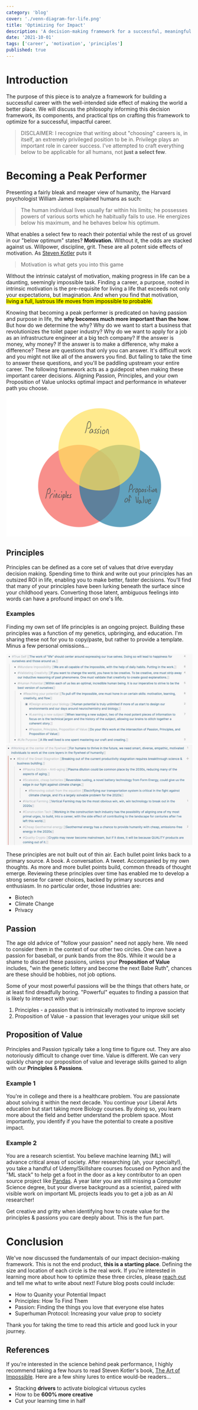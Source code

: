 ```yaml
---
category: 'blog'
cover: './venn-diagram-for-life.png'
title: 'Optimizing for Impact'
description: 'A decision-making framework for a successful, meaningful professional life'
date: '2021-10-01'
tags: ['career', 'motivation', 'principles']
published: true
---
```


# Introduction

The purpose of this piece is to analyze a framework for building a successful career with the well-intended side effect of making the world a better place. We will discuss the philosophy informing this decision framework, its components, and practical tips on crafting this framework to optimize for a successful, impactful career.

> DISCLAIMER: I recognize that writing about "choosing" careers is, in itself, an extremely privileged position to be in. Privilege plays an important role in career success. I've attempted to craft everything below to be applicable for all humans, not __just a select few__.

# Becoming a Peak Performer

Presenting a fairly bleak and meager view of humanity, the Harvard psychologist William James explained humans as such:

> The human individual lives usually far within his limits; he possesses powers of various sorts which he habitually fails to use. He energizes below his maximum, and he behaves below his optimum.

What enables a select few to reach their potential while the rest of us grovel in our "below optimum" states? **Motivation.** Without it, the odds are stacked against us. Willpower, discipline, grit. These are all potent side effects of motivation. As [Steven Kotler](https://www.stevenkotler.com) puts it

> Motivation is what gets you into this game

Without the intrinsic catalyst of motivation, making progress in life can be a daunting, seemingly impossible task. Finding a career, a purpose, rooted in intrinsic motivation is the pre-requisite for living a life that exceeds not only your expectations, but imagination. And when you find that motivation, <mark>living a full, lustrous life moves from impossible to probable.</mark>

Knowing that becoming a peak performer is predicated on having passion and purpose in life, the **why becomes much more important than the how**. But how do we determine the why? Why do we want to start a business that revolutionizes the toilet paper industry? Why do we want to apply for a job as an infrastructure engineer at a big tech company? If the answer is money, why money? If the answer is to make a difference, why make a difference? These are questions that only you can answer. It's difficult work and you might not like all of the answers you find. But failing to take the time to answer these questions, and you'll be paddling upstream your entire career. The following framework acts as a guidepost when making  these important career decisions. Aligning Passion, Principles, and your own Proposition of Value unlocks optimal impact and performance in whatever path you choose.

![](./venn-diagram-for-life.png)

## Principles

Principles can be defined as a core set of values that drive everyday decision making. Spending time to think and write out your principles has an outsized ROI in life, enabling you to make better, faster decisions. You'll find that many of your principles have been lurking beneath the surface since your childhood years. Converting those latent, ambiguous feelings into words can have a profound impact on one's life.

### Examples

Finding my own set of life principles is an ongoing project. Building these principles was a function of my genetics, upbringing, and education. I'm sharing these not for you to copy/paste, but rather to provide a template. Minus a few personal omissions...

![Principles Example 1](./principles-example-1.jpg)
![Principles Example 2](./principles-example-2.jpg)

These principles are not built out of thin air. Each bullet point links back to a primary source. A book. A conversation. A tweet. Accompanied by my own thoughts. As more and more bullet points build, common threads of thought emerge. Reviewing these principles over time has enabled me to develop a strong sense for career choices, backed by primary sources and enthusiasm. In no particular order, those industries are:

- Biotech
- Climate Change
- Privacy

## Passion

The age old advice of "follow your passion" need not apply here. We need to consider them in the context of our other two circles. One can have a passion for baseball, or punk bands from the 80s. While it would be a shame to discard these passions, unless your __Proposition of Value__ includes, "win the genetic lottery and become the next Babe Ruth", chances are these should be hobbies, not job options.

Some of your most powerful passions will be the things that others hate, or at least find dreadfully boring. "Powerful" equates to finding a passion that is likely to intersect with your:

1. Principles - a passion that is intrinsically motivated to improve society
2. Proposition of Value - a passion that leverages your unique skill set

## Proposition of Value

Principles and Passion typically take a long time to figure out. They are also notoriously difficult to change over time. Value is different. We can very quickly change our proposition of value and leverage skills gained to align with our __Principles__ & __Passions__.

### Example 1

You're in college and there is a healthcare problem. You are  passionate about solving it within the next decade. You continue your Liberal Arts education but start taking more Biology courses. By doing so, you learn more about the field and better understand the problem space. Most importantly, you identify if you have the potential to create a positive impact.

### Example 2

You are a research scientist. You believe machine learning (ML) will advance critical  areas of society. After researching (ah, your specialty!), you take a handful of Udemy/Skillshare courses focused on Python and the "ML stack" to help get a foot in the door as a key contributor to an open source project like [Pandas](https://github.com/pandas-dev/pandas). A year later you are still missing a Computer Science degree, but your diverse background as a scientist, paired with visible work on important ML projects leads you to get a job as an AI researcher!

Get creative and gritty when identifying how to create value for the principles & passions you care deeply about. This is the fun part.

# Conclusion

We've now discussed the fundamentals of our impact decision-making framework. This is not the end product, **this is a starting place**. Defining the size and location of each circle is the real work. If you're interested in learning more about how to optimize these three circles, please [reach out](https://electricocean.io/contact/) and tell me what to write about next! Future blog posts could include:

- How to Quanity your Potential Impact
- Principles: How To Find Them
- Passion: Finding the things you love that everyone else hates
- Superhuman Protocol: Increasing your value prop to society

Thank you for taking the time to read this article and good luck in your journey.


## References

If you're interested in the science behind peak performance, I highly recommend taking a few hours to read Steven Kotler's book, [The Art of Impossible](https://www.goodreads.com/book/show/50209348-the-art-of-impossible). Here are a few shiny lures to entice would-be readers...
- Stacking __drivers__ to activate biological virtuous cycles
- How to be __600% more creative__
- Cut your learning time in half
